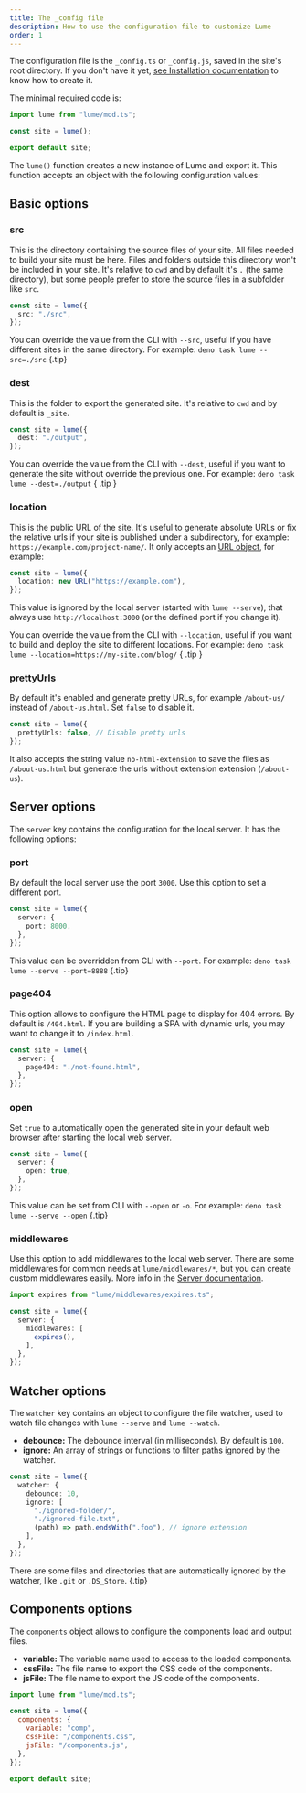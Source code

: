 ```yaml
---
title: The _config file
description: How to use the configuration file to customize Lume
order: 1
---
```


The configuration file is the `_config.ts` or `_config.js`, saved in the site's
root directory. If you don't have it yet,
[see Installation documentation](../overview/installation.md) to know how to
create it.

The minimal required code is:

```js
import lume from "lume/mod.ts";

const site = lume();

export default site;
```

The `lume()` function creates a new instance of Lume and export it. This
function accepts an object with the following configuration values:

## Basic options

### src

This is the directory containing the source files of your site. All files needed
to build your site must be here. Files and folders outside this directory won't
be included in your site. It's relative to `cwd` and by default it's `.` (the
same directory), but some people prefer to store the source files in a subfolder
like `src`.

```ts
const site = lume({
  src: "./src",
});
```

You can override the value from the CLI with `--src`, useful if you have
different sites in the same directory. For example: `deno task lume --src=./src`
{.tip}

### dest

This is the folder to export the generated site. It's relative to `cwd` and by
default is `_site`.

```ts
const site = lume({
  dest: "./output",
});
```

You can override the value from the CLI with `--dest`, useful if you want to
generate the site without override the previous one. For example:
`deno task lume --dest=./output` { .tip }

### location

This is the public URL of the site. It's useful to generate absolute URLs or fix
the relative urls if your site is published under a subdirectory, for example:
`https://example.com/project-name/`. It only accepts an
[URL object](https://developer.mozilla.org/en-US/docs/Web/API/URL/URL), for
example:

```ts
const site = lume({
  location: new URL("https://example.com"),
});
```

This value is ignored by the local server (started with `lume --serve`), that
always use `http://localhost:3000` (or the defined port if you change it).

You can override the value from the CLI with `--location`, useful if you want to
build and deploy the site to different locations. For example:
`deno task lume --location=https://my-site.com/blog/` { .tip }

### prettyUrls

By default it's enabled and generate pretty URLs, for example `/about-us/`
instead of `/about-us.html`. Set `false` to disable it.

```ts
const site = lume({
  prettyUrls: false, // Disable pretty urls
});
```

It also accepts the string value `no-html-extension` to save the files as
`/about-us.html` but generate the urls without extension extension
(`/about-us`).

## Server options

The `server` key contains the configuration for the local server. It has the
following options:

### port

By default the local server use the port `3000`. Use this option to set a
different port.

```ts
const site = lume({
  server: {
    port: 8000,
  },
});
```

This value can be overridden from CLI with `--port`. For example:
`deno task lume --serve --port=8888` {.tip}

### page404

This option allows to configure the HTML page to display for 404 errors. By
default is `/404.html`. If you are building a SPA with dynamic urls, you may
want to change it to `/index.html`.

```ts
const site = lume({
  server: {
    page404: "./not-found.html",
  },
});
```

### open

Set `true` to automatically open the generated site in your default web browser
after starting the local web server.

```ts
const site = lume({
  server: {
    open: true,
  },
});
```

This value can be set from CLI with `--open` or `-o`. For example:
`deno task lume --serve --open` {.tip}

### middlewares

Use this option to add middlewares to the local web server. There are some
middlewares for common needs at `lume/middlewares/*`, but you can create custom
middlewares easily. More info in the
[Server documentation](../core/server.md#middlewares).

```ts
import expires from "lume/middlewares/expires.ts";

const site = lume({
  server: {
    middlewares: [
      expires(),
    ],
  },
});
```

## Watcher options

The `watcher` key contains an object to configure the file watcher, used to
watch file changes with `lume --serve` and `lume --watch`.

- **debounce:** The debounce interval (in milliseconds). By default is `100`.
- **ignore:** An array of strings or functions to filter paths ignored by the
  watcher.

```ts
const site = lume({
  watcher: {
    debounce: 10,
    ignore: [
      "./ignored-folder/",
      "./ignored-file.txt",
      (path) => path.endsWith(".foo"), // ignore extension
    ],
  },
});
```

There are some files and directories that are automatically ignored by the
watcher, like `.git` or `.DS_Store`. {.tip}

## Components options

The `components` object allows to configure the components load and output
files.

- **variable:** The variable name used to access to the loaded components.
- **cssFile:** The file name to export the CSS code of the components.
- **jsFile:** The file name to export the JS code of the components.

```js
import lume from "lume/mod.ts";

const site = lume({
  components: {
    variable: "comp",
    cssFile: "/components.css",
    jsFile: "/components.js",
  },
});

export default site;
```
